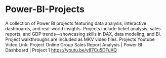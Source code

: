 # Power-BI-Projects
A collection of Power BI projects featuring data analysis, interactive dashboards, and real-world insights. Projects include ticket analysis, sales reports, and GDP trends—showcasing skills in DAX, data modeling, and BI. Project walkthroughs are included as MKV video files.
Projects Youtube Video Link: 
Project Online Group Sales Report Analysis | Power BI Dashboard | Project 1
https://youtu.be/y87Cu5DFuXQ
